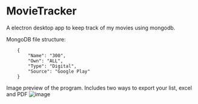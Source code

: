 # MovieTracker
A electron desktop app to keep track of my movies using mongodb.


MongoDB file structure:

        {
            "Name": "300",
            "Own": "ALL",
            "Type": "Digital",
            "Source": "Google Play"
        }
        

Image preview of the program. Includes two ways to export your list, excel and PDF
![image](https://user-images.githubusercontent.com/43896766/125219773-4b2c1600-e27a-11eb-8358-8b01d510409e.png)
